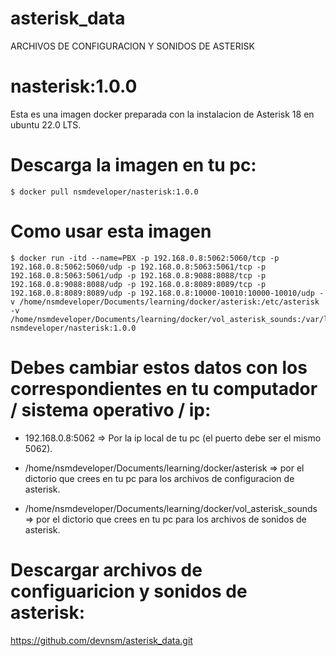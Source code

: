 # asterisk_data

ARCHIVOS DE CONFIGURACION Y SONIDOS DE ASTERISK

# nasterisk:1.0.0

Esta es una imagen docker preparada con la instalacion de Asterisk 18 en ubuntu 22.0 LTS.

# Descarga la imagen en tu pc:
                                                                                                         
<pre><code class="language-console">$ docker pull nsmdeveloper/nasterisk:1.0.0</code></pre>


# Como usar esta imagen

<pre><code class="language-console">$ docker run -itd --name=PBX -p 192.168.0.8:5062:5060/tcp -p 192.168.0.8:5062:5060/udp -p 192.168.0.8:5063:5061/tcp -p 192.168.0.8:5063:5061/udp -p 192.168.0.8:9088:8088/tcp -p 192.168.0.8:9088:8088/udp -p 192.168.0.8:8089:8089/tcp -p 192.168.0.8:8089:8089/udp -p 192.168.0.8:10000-10010:10000-10010/udp -v /home/nsmdeveloper/Documents/learning/docker/asterisk:/etc/asterisk  -v /home/nsmdeveloper/Documents/learning/docker/vol_asterisk_sounds:/var/lib/asterisk/sounds nsmdeveloper/nasterisk:1.0.0
</code></pre>

# Debes cambiar estos datos con los correspondientes  en tu computador / sistema operativo / ip:

* 192.168.0.8:5062 => Por la ip  local de tu pc (el puerto debe ser el mismo 5062).

* /home/nsmdeveloper/Documents/learning/docker/asterisk => por el dictorio que crees en tu pc para los archivos de configuracion de  asterisk.

* /home/nsmdeveloper/Documents/learning/docker/vol_asterisk_sounds => por el dictorio que crees en tu pc para los archivos  de sonidos de asterisk.

# Descargar archivos de configuaricion  y sonidos de asterisk:

<a href="https://github.com/devnsm/asterisk_data.git" target="_blank">https://github.com/devnsm/asterisk_data.git</a>




